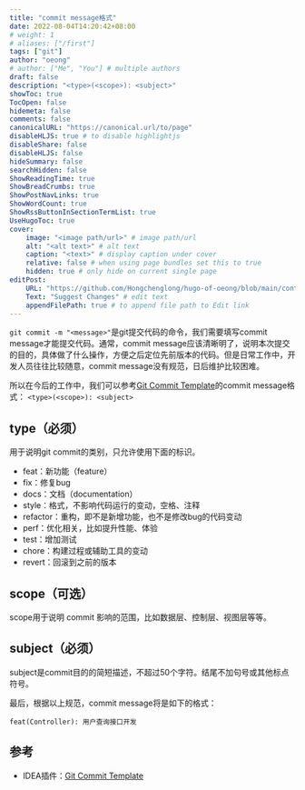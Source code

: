 ```yaml
---
title: "commit message格式"
date: 2022-08-04T14:20:42+08:00
# weight: 1
# aliases: ["/first"]
tags: ["git"]
author: "oeong"
# author: ["Me", "You"] # multiple authors
draft: false
description: "<type>(<scope>): <subject>"
showToc: true
TocOpen: false
hidemeta: false
comments: false
canonicalURL: "https://canonical.url/to/page"
disableHLJS: true # to disable highlightjs
disableShare: false
disableHLJS: false
hideSummary: false
searchHidden: false
ShowReadingTime: true
ShowBreadCrumbs: true
ShowPostNavLinks: true
ShowWordCount: true
ShowRssButtonInSectionTermList: true
UseHugoToc: true
cover:
    image: "<image path/url>" # image path/url
    alt: "<alt text>" # alt text
    caption: "<text>" # display caption under cover
    relative: false # when using page bundles set this to true
    hidden: true # only hide on current single page
editPost:
    URL: "https://github.com/Hongchenglong/hugo-of-oeong/blob/main/content"
    Text: "Suggest Changes" # edit text
    appendFilePath: true # to append file path to Edit link
---
```


`git commit -m "<message>"`是git提交代码的命令，我们需要填写commit message才能提交代码。通常，commit message应该清晰明了，说明本次提交的目的，具体做了什么操作，方便之后定位先前版本的代码。但是日常工作中，开发人员往往比较随意，commit message没有规范，日后维护比较困难。

<!--more-->

所以在今后的工作中，我们可以参考[Git Commit Template](https://plugins.jetbrains.com/plugin/9861-git-commit-template)的commit message格式：
`<type>(<scope>): <subject>`

## type（必须）
用于说明git commit的类别，只允许使用下面的标识。

- feat：新功能（feature）
- fix：修复bug
- docs：文档（documentation）
- style：格式，不影响代码运行的变动，空格、注释
- refactor：重构，即不是新增功能，也不是修改bug的代码变动
- perf：优化相关，比如提升性能、体验
- test：增加测试
- chore：构建过程或辅助工具的变动
- revert：回滚到之前的版本

## scope（可选）

scope用于说明 commit 影响的范围，比如数据层、控制层、视图层等等。

## subject（必须）

subject是commit目的的简短描述，不超过50个字符。结尾不加句号或其他标点符号。

最后，根据以上规范，commit message将是如下的格式：
```
feat(Controller): 用户查询接口开发
```

## 参考

- IDEA插件：[Git Commit Template](https://plugins.jetbrains.com/plugin/9861-git-commit-template)